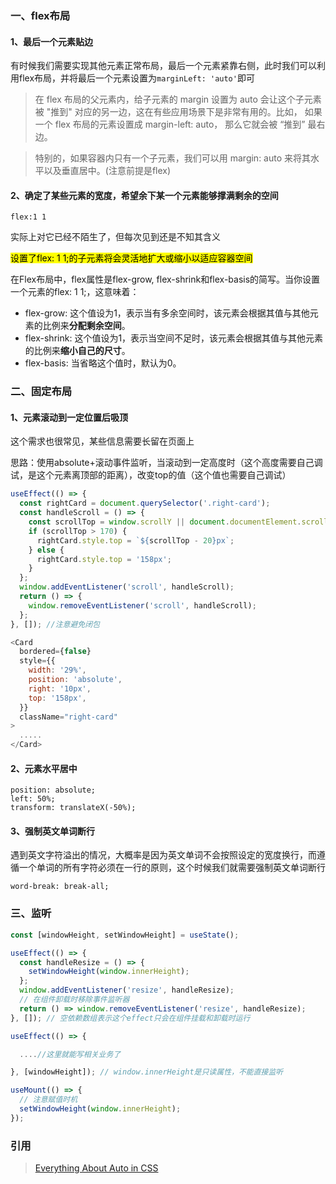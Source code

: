 ### 一、flex布局

#### 1、最后一个元素贴边

有时候我们需要实现其他元素正常布局，最后一个元素紧靠右侧，此时我们可以利用flex布局，并将最后一个元素设置为`marginLeft: 'auto'`即可

> 在 flex 布局的父元素内，给子元素的 margin 设置为 auto 会让这个子元素被 "推到" 对应的另一边，这在有些应用场景下是非常有用的。比如， 如果一个 flex 布局的元素设置成 margin-left: auto， 那么它就会被 “推到” 最右边。

> 特别的，如果容器内只有一个子元素，我们可以用 margin: auto 来将其水平以及垂直居中。(注意前提是flex)

#### 2、确定了某些元素的宽度，希望余下某一个元素能够撑满剩余的空间

`flex:1 1`

实际上对它已经不陌生了，但每次见到还是不知其含义

<mark>设置了flex: 1 1;的子元素将会灵活地扩大或缩小以适应容器空间</mark>

在Flex布局中，flex属性是flex-grow, flex-shrink和flex-basis的简写。当你设置一个元素的flex: 1 1;，这意味着：

- flex-grow: 这个值设为1，表示当有多余空间时，该元素会根据其值与其他元素的比例来**分配剩余空间**。
- flex-shrink: 这个值设为1，表示当空间不足时，该元素会根据其值与其他元素的比例来**缩小自己的尺寸**。
- flex-basis: 当省略这个值时，默认为0。

### 二、固定布局

#### 1、元素滚动到一定位置后吸顶

这个需求也很常见，某些信息需要长留在页面上

思路：使用absolute+滚动事件监听，当滚动到一定高度时（这个高度需要自己调试，是这个元素离顶部的距离），改变top的值（这个值也需要自己调试）

```js
useEffect(() => {
  const rightCard = document.querySelector('.right-card');
  const handleScroll = () => {
    const scrollTop = window.scrollY || document.documentElement.scrollTop;
    if (scrollTop > 170) {
      rightCard.style.top = `${scrollTop - 20}px`;
    } else {
      rightCard.style.top = '158px';
    }
  };
  window.addEventListener('scroll', handleScroll);
  return () => {
    window.removeEventListener('scroll', handleScroll);
  };
}, []); //注意避免闭包
```

```js
<Card
  bordered={false}
  style={{
    width: '29%',
    position: 'absolute',
    right: '10px',
    top: '158px',
  }}
  className="right-card"
>
  .....
</Card>
```

#### 2、元素水平居中

```less
position: absolute;
left: 50%;
transform: translateX(-50%);
```

#### 3、强制英文单词断行

遇到英文字符溢出的情况，大概率是因为英文单词不会按照设定的宽度换行，而遵循一个单词的所有字符必须在一行的原则，这个时候我们就需要强制英文单词断行

```less
word-break: break-all;
```

### 三、监听

```js
const [windowHeight, setWindowHeight] = useState();

useEffect(() => {
  const handleResize = () => {
    setWindowHeight(window.innerHeight);
  };
  window.addEventListener('resize', handleResize);
  // 在组件卸载时移除事件监听器
  return () => window.removeEventListener('resize', handleResize);
}, []); // 空依赖数组表示这个effect只会在组件挂载和卸载时运行

useEffect(() => {

  ....//这里就能写相关业务了

}, [windowHeight]); // window.innerHeight是只读属性，不能直接监听

useMount(() => {
  // 注意赋值时机
  setWindowHeight(window.innerHeight);
});
```

### 引用

> [Everything About Auto in CSS](https://ishadeed.com/article/auto-css/)

